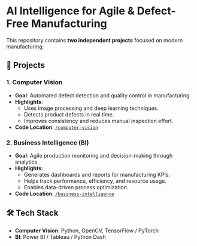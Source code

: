# AI Intelligence for Agile & Defect-Free Manufacturing

This repository contains **two independent projects** focused on modern manufacturing:

## 📂 Projects

### 1. Computer Vision
- **Goal**: Automated defect detection and quality control in manufacturing.
- **Highlights**:
  - Uses image processing and deep learning techniques.
  - Detects product defects in real time.
  - Improves consistency and reduces manual inspection effort.
- **Code Location**: [`/computer-vision`](computer-vision/)

### 2. Business Intelligence (BI)
- **Goal**: Agile production monitoring and decision-making through analytics.
- **Highlights**:
  - Generates dashboards and reports for manufacturing KPIs.
  - Helps track performance, efficiency, and resource usage.
  - Enables data-driven process optimization.
- **Code Location**: [`/business-intelligence`](business-intelligence/)

## 🛠 Tech Stack
- **Computer Vision**: Python, OpenCV, TensorFlow / PyTorch
- **BI**: Power BI / Tableau / Python Dash
 

 
